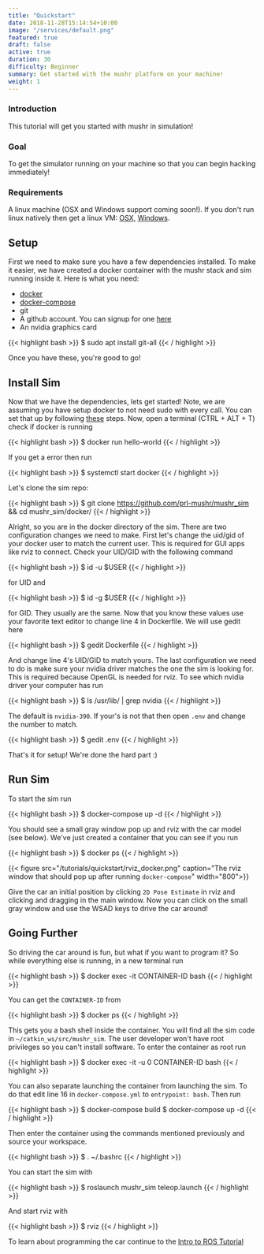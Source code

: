```yaml
---
title: "Quickstart"
date: 2018-11-28T15:14:54+10:00
image: "/services/default.png"
featured: true
draft: false
active: true
duration: 30 
difficulty: Beginner 
summary: Get started with the mushr platform on your machine! 
weight: 1
---
```


### Introduction
This tutorial will get you started with mushr in simulation!

### Goal 
To get the simulator running on your machine so that you can begin hacking immediately!

### Requirements
A linux machine (OSX and Windows support coming soon!). If you don't run linux natively then get a linux VM: [OSX](https://www.instructables.com/id/How-to-Create-an-Ubuntu-Virtual-Machine-with-Virtu/), [Windows](https://itsfoss.com/install-linux-in-virtualbox/).

## Setup
First we need to make sure you have a few dependencies installed. To make it easier, we have created a docker container with the mushr stack and sim running inside it. Here is what you need:

- [docker](https://docs.docker.com/v17.12/install/)
- [docker-compose](https://docs.docker.com/compose/install/)
- git
- A github account. You can signup for one [here](https://github.com/join?source=header-home)
- An nvidia graphics card

{{< highlight bash >}}
$ sudo apt install git-all
{{< / highlight >}}

Once you have these, you're good to go!

## Install Sim
Now that we have the dependencies, lets get started! Note, we are assuming you have setup docker to not need sudo with every call. You can set that up by following [these](https://docs.docker.com/install/linux/linux-postinstall/) steps. Now, open a terminal (CTRL + ALT + T) check if docker is running

{{< highlight bash >}}
$ docker run hello-world
{{< / highlight >}}

If you get a error then run

{{< highlight bash >}}
$ systemctl start docker
{{< / highlight >}}

Let's clone the sim repo:

{{< highlight bash >}}
$ git clone https://github.com/prl-mushr/mushr_sim && cd mushr_sim/docker/
{{< / highlight >}}

Alright, so you are in the docker directory of the sim. There are two configuration changes we need to make. First let's change the uid/gid of your docker user to match the current user. This is required for GUI apps like rviz to connect. Check your UID/GID with the following command

{{< highlight bash >}}
$ id -u $USER
{{< / highlight >}}

for UID and

{{< highlight bash >}}
$ id -g $USER
{{< / highlight >}}

for GID. They usually are the same. Now that you know these values use your favorite text editor to change line 4 in Dockerfile. We will use gedit here

{{< highlight bash >}}
$ gedit Dockerfile
{{< / highlight >}}

And change line 4's UID/GID to match yours. The last configuration we need to do is make sure your nvidia driver matches the one the sim is looking for. This is required because OpenGL is needed for rviz. To see which nvidia driver your computer has run

{{< highlight bash >}}
$ ls /usr/lib/ | grep nvidia
{{< / highlight >}}

The default is `nvidia-390`. If your's is not that then open `.env` and change the number to match.

{{< highlight bash >}}
$ gedit .env
{{< / highlight >}}

That's it for setup! We're done the hard part :)

## Run Sim
To start the sim run

{{< highlight bash >}}
$ docker-compose up -d
{{< / highlight >}}

You should see a small gray window pop up and rviz with the car model (see below). We've just created a container that you can see if you run 

{{< highlight bash >}}
$ docker ps
{{< / highlight >}}

{{< figure src="/tutorials/quickstart/rviz_docker.png" caption="The rviz window that should pop up after running `docker-compose`" width="800">}}

Give the car an initial position by clicking `2D Pose Estimate` in rviz and clicking and dragging in the main window. Now you can click on the small gray window and use the WSAD keys to drive the car around!

## Going Further
So driving the car around is fun, but what if you want to program it? So while everything else is running, in a new terminal run

{{< highlight bash >}}
$ docker exec -it CONTAINER-ID bash
{{< / highlight >}}

You can get the `CONTAINER-ID` from 

{{< highlight bash >}}
$ docker ps
{{< / highlight >}}

This gets you a bash shell inside the container. You will find all the sim code in `~/catkin_ws/src/mushr_sim`. The user developer won't have root privileges so you can't install software. To enter the container as root run

{{< highlight bash >}}
$ docker exec -it -u 0 CONTAINER-ID bash
{{< / highlight >}}

You can also separate launching the container from launching the sim. To do that edit line 16 in `docker-compose.yml` to `entrypoint: bash`. Then run 

{{< highlight bash >}}
$ docker-compose build
$ docker-compose up -d
{{< / highlight >}}

Then enter the container using the commands mentioned previously and source your workspace.

{{< highlight bash >}}
$ . ~/.bashrc
{{< / highlight >}}

 You can start the sim with

{{< highlight bash >}}
$ roslaunch mushr_sim teleop.launch
{{< / highlight >}}

And start rviz with

{{< highlight bash >}}
$ rviz
{{< / highlight >}}

To learn about programming the car continue to the [Intro to ROS Tutorial](/tutorials/intro-to-ros)
